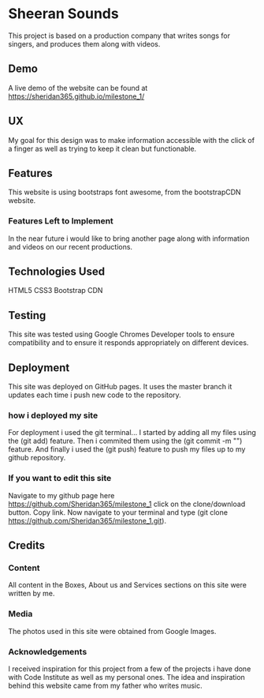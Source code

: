 # Sheeran Sounds

 This project is based on a production company that writes songs for singers,
 and produces them along with videos.

## Demo

 A live demo of the website can be found at https://sheridan365.github.io/milestone_1/

## UX

 My goal for this design was to make information accessible with the click of a finger as well as trying to keep it clean but functionable.

## Features

 This website is using bootstraps font awesome, from the bootstrapCDN website.

### Features Left to Implement
 In the near future i would like to bring another page along with information and videos on our recent productions.

## Technologies Used

HTML5
CSS3
Bootstrap CDN 

## Testing

 This site was tested using Google Chromes Developer tools to ensure compatibility and to ensure it responds appropriately on different devices.

## Deployment

 This site was deployed on GitHub pages. It uses the master branch it updates each time i push new code to the repository.

### how i deployed my site

 For deployment i used the git terminal...
 I started by adding all my files using the (git add) feature.
 Then i commited them using the (git commit -m "") feature.
 And finally i used the (git push) feature to push my files up to my github repository.

### If you want to edit this site

 Navigate to my github page here https://github.com/Sheridan365/milestone_1
 click on the clone/download button.
 Copy link.
 Now navigate to your terminal and type (git clone https://github.com/Sheridan365/milestone_1.git).

## Credits

### Content
 All content in the Boxes, About us and Services sections on this site were written by me.

### Media
 The photos used in this site were obtained from Google Images.

### Acknowledgements

 I received inspiration for this project from a few of the projects i have done with Code Institute as well as my personal ones.
 The idea and inspiration behind this website came from my father who writes music.